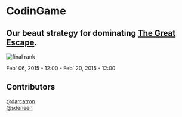 # CodinGame

## Our beaut strategy for dominating [The Great Escape](http://www.codingame.com/hub/the-great-escape).

![final rank](https://user-images.githubusercontent.com/5615725/95682304-8053ec80-0bb2-11eb-9861-19071c1dc3a3.png)

Feb' 06, 2015 - 12:00 - Feb' 20, 2015 - 12:00

## Contributors
[@darcatron](https://github.com/darcatron)  
[@sdeneen](https://github.com/sdeneen)
